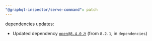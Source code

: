 ```yaml
---
"@graphql-inspector/serve-command": patch
---
```

dependencies updates:
  - Updated dependency [`open@8.4.0` ↗︎](https://www.npmjs.com/package/open/v/8.4.0) (from `8.2.1`, in `dependencies`)
